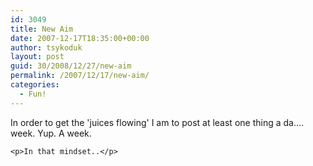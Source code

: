 ```yaml
---
id: 3049
title: New Aim
date: 2007-12-17T18:35:00+00:00
author: tsykoduk
layout: post
guid: 30/2008/12/27/new-aim
permalink: /2007/12/17/new-aim/
categories:
  - Fun!
---
```

<p>In order to get the 'juices flowing' I am to post at least one thing a da.... week. Yup. A week.</p>


	<p>In that mindset..</p>


<center><object width="425" height="355"><param name="movie" value="http://www.youtube.com/v/Ce16M6NnlQA&#38;rel=1"></param><param name="wmode" value="transparent"></param><embed src="http://www.youtube.com/v/Ce16M6NnlQA&#38;rel=1" type="application/x-shockwave-flash" wmode="transparent" width="425" height="355"></embed></object></center>